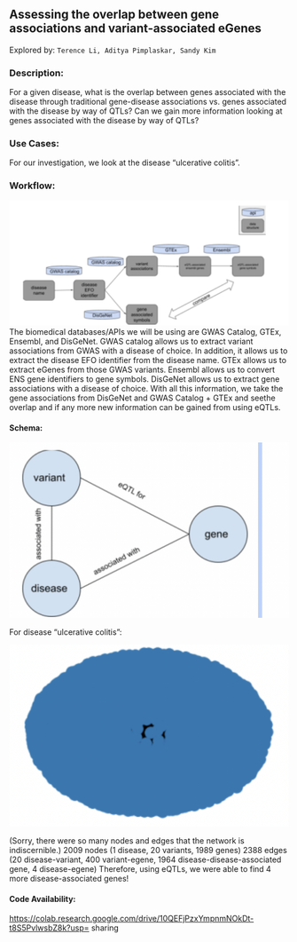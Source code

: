## Assessing the overlap between gene associations and variant-associated eGenes 

Explored by: ```Terence Li, Aditya Pimplaskar, Sandy Kim ```

### Description: 
For a given disease, what is the overlap between genes associated with the disease through traditional gene-disease associations vs. genes associated with the disease by way of QTLs? Can we gain more information looking at genes associated with the disease by way of QTLs? 


### Use Cases: 
For our investigation, we look at the disease “ulcerative colitis”. 

### Workflow:
![img](img/workflow3.png)
The biomedical databases/APIs we will be using are GWAS Catalog, GTEx, Ensembl, and DisGeNet. 
GWAS catalog allows us to extract variant associations from GWAS with a disease of choice. In addition, it allows us to extract the disease EFO identifier from the disease name. GTEx allows us to extract eGenes from those GWAS variants. Ensembl allows us to convert ENS gene identifiers to gene symbols. DisGeNet allows us to extract gene associations with a disease of choice. With all this information, we take the gene associations from DisGeNet and GWAS Catalog + GTEx and seethe overlap and if any more new information can be gained from using eQTLs.

#### Schema:
![img](img/schema3.png)

For disease “ulcerative colitis”: 

![img](img/result3.png)

(Sorry, there were so many nodes and edges that the network is indiscernible.) 
2009 nodes (1 disease, 20 variants, 1989 genes) 
2388 edges (20 disease-variant, 400 variant-egene, 1964 disease-disease-associated gene, 4 disease-egene) 
Therefore, using eQTLs, we were able to find 4 more disease-associated genes! 


#### Code Availability: 
https://colab.research.google.com/drive/10QEFjPzxYmpnmNOkDt-t8S5PvlwsbZ8k?usp= sharing
